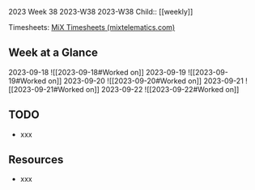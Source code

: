 2023 Week 38
2023-W38 2023-W38
Child:: [[weekly]]

Timesheets: [MiX Timesheets (mixtelematics.com)](http://timesheets.mixtelematics.com/MixTimesheetsUI/app/index.html#/TimeSheet)

## Week at a Glance

2023-09-18
![[2023-09-18#Worked on]]
2023-09-19
![[2023-09-19#Worked on]]
2023-09-20
![[2023-09-20#Worked on]]
2023-09-21
![[2023-09-21#Worked on]]
2023-09-22
![[2023-09-22#Worked on]]

## TODO

- xxx

## Resources

- xxx


